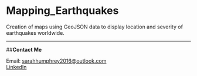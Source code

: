 # Mapping_Earthquakes

Creation of maps using GeoJSON data to display location and severity of earthquakes worldwide.

----------------------------------------

##**Contact Me**

Email: sarahhumphrey2016@outlook.com </br>
[LinkedIn](https://www.linkedin.com/in/sarah-humphrey-data-analyst/)
